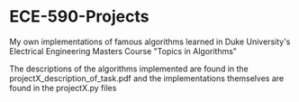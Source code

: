 # ECE-590-Projects
My own implementations of famous algorithms learned in Duke University's Electrical Engineering Masters Course "Topics in Algorithms"

The descriptions of the algorithms implemented are found in the projectX_description_of_task.pdf and the implementations themselves are found in the projectX.py files
